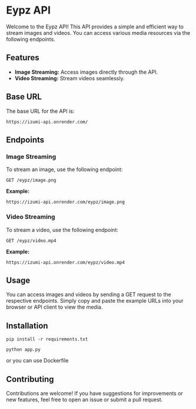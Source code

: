 # Eypz API

Welcome to the Eypz API! This API provides a simple and efficient way to stream images and videos. You can access various media resources via the following endpoints.

## Features

- **Image Streaming:** Access images directly through the API.
- **Video Streaming:** Stream videos seamlessly.

## Base URL

The base URL for the API is:

```
https://izumi-api.onrender.com/
```

## Endpoints

### Image Streaming

To stream an image, use the following endpoint:

```
GET /eypz/image.png
```

**Example:**
```
https://izumi-api.onrender.com/eypz/image.png
```

### Video Streaming

To stream a video, use the following endpoint:

```
GET /eypz/video.mp4
```

**Example:**
```
https://izumi-api.onrender.com/eypz/video.mp4
```

## Usage

You can access images and videos by sending a GET request to the respective endpoints. Simply copy and paste the example URLs into your browser or API client to view the media.

## Installation

```
pip install -r requirements.txt
```
```
python app.py
```
or you can use Dockerfile

## Contributing

Contributions are welcome! If you have suggestions for improvements or new features, feel free to open an issue or submit a pull request.
